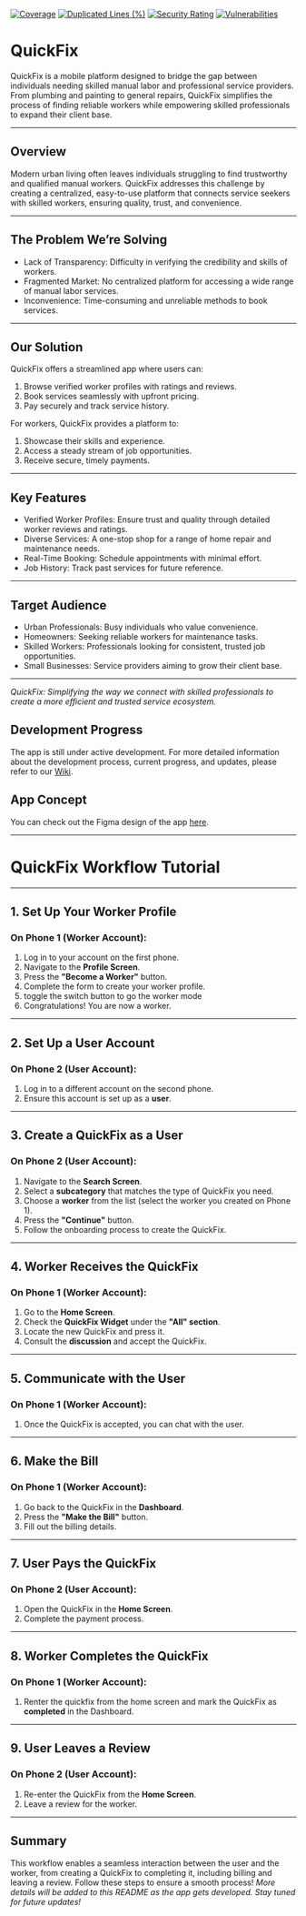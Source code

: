 [![Coverage](https://sonarcloud.io/api/project_badges/measure?project=arygm_QuickFix&metric=coverage)](https://sonarcloud.io/summary/new_code?id=arygm_QuickFix)
[![Duplicated Lines (%)](https://sonarcloud.io/api/project_badges/measure?project=arygm_QuickFix&metric=duplicated_lines_density)](https://sonarcloud.io/summary/new_code?id=arygm_QuickFix)
[![Security Rating](https://sonarcloud.io/api/project_badges/measure?project=arygm_QuickFix&metric=security_rating)](https://sonarcloud.io/summary/new_code?id=arygm_QuickFix)
[![Vulnerabilities](https://sonarcloud.io/api/project_badges/measure?project=arygm_QuickFix&metric=vulnerabilities)](https://sonarcloud.io/summary/new_code?id=arygm_QuickFix)

# QuickFix

QuickFix is a mobile platform designed to bridge the gap between individuals needing skilled manual labor and professional service providers. From plumbing and painting to general repairs, QuickFix simplifies the process of finding reliable workers while empowering skilled professionals to expand their client base.

---

## Overview

Modern urban living often leaves individuals struggling to find trustworthy and qualified manual workers. QuickFix addresses this challenge by creating a centralized, easy-to-use platform that connects service seekers with skilled workers, ensuring quality, trust, and convenience.

---

## The Problem We’re Solving

- Lack of Transparency: Difficulty in verifying the credibility and skills of workers.
- Fragmented Market: No centralized platform for accessing a wide range of manual labor services.
- Inconvenience: Time-consuming and unreliable methods to book services.

---

## Our Solution

QuickFix offers a streamlined app where users can:
1. Browse verified worker profiles with ratings and reviews.
2. Book services seamlessly with upfront pricing.
3. Pay securely and track service history.

For workers, QuickFix provides a platform to:
1. Showcase their skills and experience.
2. Access a steady stream of job opportunities.
3. Receive secure, timely payments.

---

## Key Features

- Verified Worker Profiles: Ensure trust and quality through detailed worker reviews and ratings.
- Diverse Services: A one-stop shop for a range of home repair and maintenance needs.
- Real-Time Booking: Schedule appointments with minimal effort.
- Job History: Track past services for future reference.

---

## Target Audience

- Urban Professionals: Busy individuals who value convenience.
- Homeowners: Seeking reliable workers for maintenance tasks.
- Skilled Workers: Professionals looking for consistent, trusted job opportunities.
- Small Businesses: Service providers aiming to grow their client base.

---

*QuickFix: Simplifying the way we connect with skilled professionals to create a more efficient and trusted service ecosystem.*

## Development Progress

The app is still under active development. For more detailed information about the development
process, current progress, and updates, please refer to
our [Wiki](https://github.com/arygm/QuickFix/wiki).

## App Concept

You can check out the Figma design of the
app [here](https://www.figma.com/design/7PM5DUw0LOVGuODVoBtFEk/QuickFix?node-id=0-1&t=RP7Bd3AlO4wHatx8-1).

---
# **QuickFix Workflow Tutorial**

---

## **1. Set Up Your Worker Profile**
### **On Phone 1 (Worker Account):**
1. Log in to your account on the first phone.
2. Navigate to the **Profile Screen**.
3. Press the **"Become a Worker"** button.
4. Complete the form to create your worker profile.
5. toggle the switch button to go the worker mode
6. Congratulations! You are now a worker.

---

## **2. Set Up a User Account**
### **On Phone 2 (User Account):**
1. Log in to a different account on the second phone.
2. Ensure this account is set up as a **user**.

---

## **3. Create a QuickFix as a User**
### **On Phone 2 (User Account):**
1. Navigate to the **Search Screen**.
2. Select a **subcategory** that matches the type of QuickFix you need.
3. Choose a **worker** from the list (select the worker you created on Phone 1).
4. Press the **"Continue"** button.
5. Follow the onboarding process to create the QuickFix.

---

## **4. Worker Receives the QuickFix**
### **On Phone 1 (Worker Account):**
1. Go to the **Home Screen**.
2. Check the **QuickFix Widget** under the **"All" section**.
3. Locate the new QuickFix and press it.
4. Consult the **discussion** and accept the QuickFix.

---

## **5. Communicate with the User**
### **On Phone 1 (Worker Account):**
1. Once the QuickFix is accepted, you can chat with the user.

---

## **6. Make the Bill**
### **On Phone 1 (Worker Account):**
1. Go back to the QuickFix in the **Dashboard**.
2. Press the **"Make the Bill"** button.
3. Fill out the billing details.

---

## **7. User Pays the QuickFix**
### **On Phone 2 (User Account):**
1. Open the QuickFix in the **Home Screen**.
2. Complete the payment process.

---

## **8. Worker Completes the QuickFix**
### **On Phone 1 (Worker Account):**
1. Renter the quickfix from the home screen and mark the QuickFix as **completed** in the Dashboard.

---

## **9. User Leaves a Review**
### **On Phone 2 (User Account):**
1. Re-enter the QuickFix from the **Home Screen**.
2. Leave a review for the worker.

---

## **Summary**
This workflow enables a seamless interaction between the user and the worker, from creating a QuickFix to completing it, including billing and leaving a review. Follow these steps to ensure a smooth process!
*More details will be added to this README as the app gets developed. Stay tuned for future
updates!*

